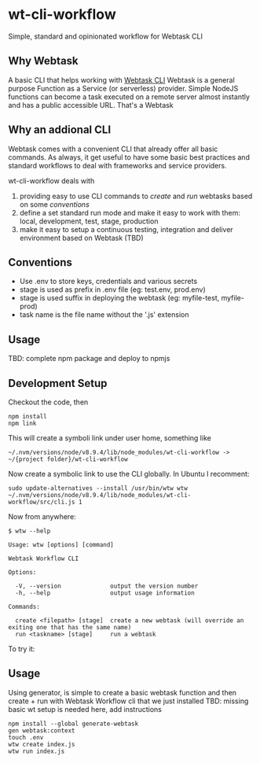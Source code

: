 # wt-cli-workflow
Simple, standard and opinionated workflow for Webtask CLI

## Why Webtask
A basic CLI that helps working with [Webtask CLI](https://github.com/auth0/wt-cli)
Webtask is a general purpose Function as a Service (or serverless) provider. Simple NodeJS functions can become a task executed on a remote server almost instantly and has a public accessible URL. That's a Webtask

## Why an addional CLI
Webtask comes with a convenient CLI that already offer all basic commands. 
As always, it get useful to have some basic best practices and standard workflows to deal with frameworks and service providers. 

wt-cli-workflow deals with
1. providing easy to use CLI commands to *create* and *run* webtasks based on some  *conventions*
2. define a set standard run mode and make it easy to work with them: local, development, test, stage, production
3. make it easy to setup a continuous testing, integration and deliver environment based on Webtask (TBD)

## Conventions
* Use .env to store keys, credentials and various secrets
* stage is used as prefix in .env file (eg: test.env, prod.env)
* stage is used suffix in deploying the webtask (eg: myfile-test, myfile-prod)
* task name is the file name without the '.js' extension

## Usage

TBD: complete npm package and deploy to npmjs

## Development Setup

Checkout the code, then
```
npm install
npm link
```
This will create a symboli link under user home, something like
```
~/.nvm/versions/node/v8.9.4/lib/node_modules/wt-cli-workflow -> ~/{project folder}/wt-cli-workflow
```

Now create a symbolic link to use the CLI globally. In Ubuntu I recomment:
```
sudo update-alternatives --install /usr/bin/wtw wtw ~/.nvm/versions/node/v8.9.4/lib/node_modules/wt-cli-workflow/src/cli.js 1
```

Now from anywhere:
```
$ wtw --help

Usage: wtw [options] [command]

Webtask Workflow CLI

Options:

  -V, --version              output the version number
  -h, --help                 output usage information

Commands:

  create <filepath> [stage]  create a new webtask (will override an exiting one that has the same name)
  run <taskname> [stage]     run a webtask
```

To try it:

## Usage
Using generator, is simple to create a basic webtask function and then create + run with Webtask Workflow cli that we just installed
TBD: missing basic wt setup is needed here, add instructions
```
npm install --global generate-webtask
gen webtask:context
touch .env
wtw create index.js
wtw run index.js
```